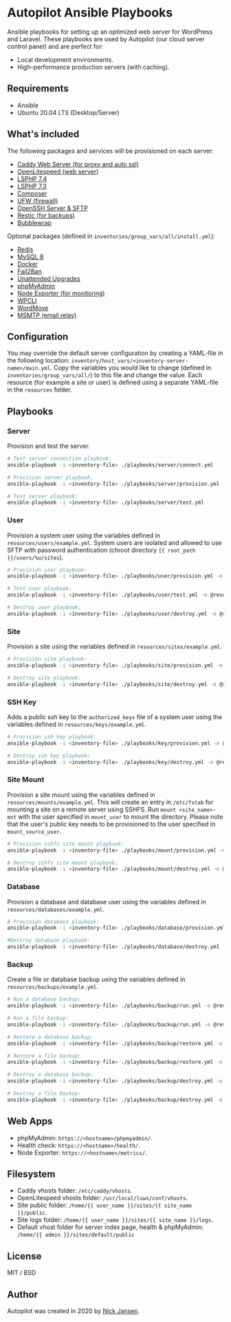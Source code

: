 # Autopilot Ansible Playbooks

Ansible playbooks for setting up an optimized web server for WordPress and Laravel. These playbooks are used by Autopilot  (our cloud server control panel) and are perfect for:

* Local development environments.
* High-performance production servers (with caching).

## Requirements

* Ansible
* Ubuntu 20.04 LTS (Desktop/Server)

## What's included

The following packages and services will be provisioned on each server:

* [Caddy Web Server (for proxy and auto ssl)](https://caddyserver.com/)
* [OpenLitespeed (web server)](https://www.litespeedtech.com/open-source/openlitespeed)
* [LSPHP 7.4](https://www.litespeedtech.com/open-source/litespeed-sapi/php)
* [LSPHP 7.3](https://www.litespeedtech.com/open-source/litespeed-sapi/php)
* [Composer](https://getcomposer.org/)
* [UFW (firewall)](https://help.ubuntu.com/community/UFW)
* [OpenSSH Server & SFTP](https://www.openssh.com/)
* [Restic (for backups)](https://restic.net/)
* [Bubblewrap](https://github.com/containers/bubblewrap)

Optional packages (defined in `inventories/group_vars/all/install.yml`):

* [Redis](https://redis.io/)
* [MySQL 8](https://hub.docker.com/_/mariadb)
* [Docker](https://www.docker.com/)
* [Fail2Ban](https://en.wikipedia.org/wiki/Fail2ban)
* [Unattended Upgrades](https://help.ubuntu.com/community/AutomaticSecurityUpdates)
* [phpMyAdmin](https://www.phpmyadmin.net/)
* [Node Exporter (for monitoring)](https://prometheus.io/docs/guides/node-exporter/)
* [WPCLI](https://wp-cli.org/)
* [WordMove](https://github.com/welaika/wordmove)
* [MSMTP (email relay)](https://wiki.archlinux.org/index.php/msmtp)

## Configuration

You may override the default server configuration by creating a YAML-file in the following location: `inventory/host_vars/<inventory-server-name>/main.yml`. Copy the variables you would like to change (defined in `inventories/group_vars/all/`) to this file and change the value. Each resource (for example a site or user) is defined using a separate YAML-file in the `resources` folder.

## Playbooks

### Server

Provision and test the server.

```bash
# Test server connection playbook: 
ansible-playbook -i <inventory-file> ./playbooks/server/connect.yml

# Provision server playbook: 
ansible-playbook -i <inventory-file> ./playbooks/server/provision.yml

# Test server playbook: 
ansible-playbook -i <inventory-file> ./playbooks/server/test.yml 
```

### User

Provision a system user using the variables defined in `resources/users/example.yml`. System users are isolated and allowed to use SFTP with password authentication (chroot directory `{{ root_path }}/users/%u/sites`).

```bash
# Provision user playbook: 
ansible-playbook -i <inventory-file> ./playbooks/user/provision.yml -e @resources/users/example.yml

# Test user playbook: 
ansible-playbook -i <inventory-file> ./playbooks/user/test.yml -e @resources/users/test.yml

# Destroy user playbook: 
ansible-playbook -i <inventory-file> ./playbooks/user/destroy.yml -e @resources/users/example.yml
```

### Site

Provision a site using the variables defined in `resources/sites/example.yml`.

```bash
# Provision site playbook: 
ansible-playbook -i <inventory-file> ./playbooks/site/provision.yml -e @resources/sites/example.yml

# Destroy site playbook: 
ansible-playbook -i <inventory-file> ./playbooks/site/destroy.yml -e @resources/sites/example.yml
```

### SSH Key

Adds a public ssh key to the `authorized_keys` file of a system user using the variables defined in `resources/keys/example.yml`.

```bash
# Provision ssh key playbook: 
ansible-playbook -i <inventory-file> ./playbooks/key/provision.yml -e @resources/keys/example.yml

# Destroy ssh key playbook: 
ansible-playbook -i <inventory-file> ./playbooks/key/destroy.yml -e @resources/keys/example.yml
```

### Site Mount

Provision a site mount using the variables defined in `resources/mounts/example.yml`. This will create an entry in `/etc/fstab` for mounting a site on a remote server using SSHFS. Run `mount <site_name>-mnt` with the user specified in `mount_user` to mount the directory. Please note that the user's public key needs to be provisioned to the user specified in `mount_source_user`.

```bash
# Provision sshfs site mount playbook: 
ansible-playbook -i <inventory-file> ./playbooks/mount/provision.yml -e @resources/mounts/example.yml

# Destroy sshfs site mount playbook: 
ansible-playbook -i <inventory-file> ./playbooks/mount/destroy.yml -e @resources/mounts/example.yml
```

### Database

Provision a database and database user using the variables defined in `resources/databases/example.yml`.

```bash
# Provision database playbook: 
ansible-playbook -i <inventory-file> ./playbooks/database/provision.yml -e @resources/databases/example.yml

#Destroy database playbook: 
ansible-playbook -i <inventory-file> ./playbooks/database/destroy.yml -e @resources/databases/example.yml
```

### Backup

Create a file or database backup using the variables defined in `resources/backups/example.yml`.

```bash
# Run a database backup: 
ansible-playbook -i <inventory-file> ./playbooks/backup/run.yml -e @resources/backups/example-database.yml

# Run a file backup: 
ansible-playbook -i <inventory-file> ./playbooks/backup/run.yml -e @resources/backups/example-file.yml

# Restore a database backup: 
ansible-playbook -i <inventory-file> ./playbooks/backup/restore.yml -e @resources/backups/example-database.yml

# Restore a file backup: 
ansible-playbook -i <inventory-file> ./playbooks/backup/restore.yml -e @resources/backups/example-file.yml

# Destroy a database backup: 
ansible-playbook -i <inventory-file> ./playbooks/backup/destroy.yml -e @resources/backups/example-database.yml

# Destroy a file backup: 
ansible-playbook -i <inventory-file> ./playbooks/backup/destroy.yml -e @resources/backups/example-file.yml
```

## Web Apps

* phpMyAdmin: `https://<hostname>/phpmyadmin/`.
* Health check: `https://<hostname>/health/`.
* Node Exporter: `https://<hostname>/metrics/`.

## Filesystem

* Caddy vhosts folder: `/etc/caddy/vhosts`.
* OpenLitespeed vhosts folder: `/usr/local/lsws/conf/vhosts`.
* Site public folder: `/home/{{ user_name }}/sites/{{ site_name }}/public`.
* Site logs folder: `/home/{{ user_name }}/sites/{{ site_name }}/logs`.
* Default vhost folder for server index page, health & phpMyAdmin: `/home/{{ admin }}/sites/default/public`

## License

MIT / BSD

## Author

Autopilot was created in 2020 by [Nick Jansen](https://nbejansen.com/).
